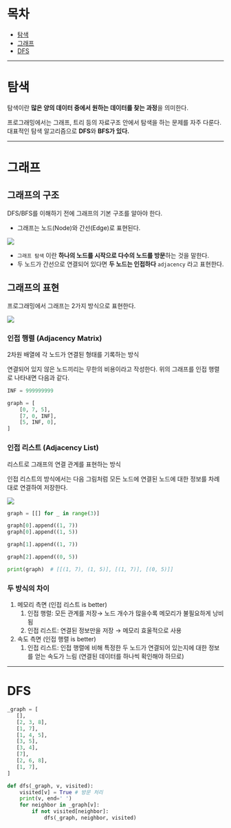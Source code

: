 # 목차
- [탐색](#탐색)
- [그래프](#그래프)
- [DFS](#DFS)

---

# 탐색

탐색이란 **많은 양의 데이터 중에서 원하는 데이터를 찾는 과정**을 의미한다.

프로그래밍에서는 그래프, 트리 등의 자료구조 안에서 탐색을 하는 문제를 자주 다룬다.
대표적인 탐색 알고리즘으로 **DFS**와 **BFS가 있다.**

---
# 그래프
## 그래프의 구조

DFS/BFS를 이해하기 전에 그래프의 기본 구조를 알아야 한다.

- 그래프는 노드(Node)와 간선(Edge)로 표현된다.

![](https://images.velog.io/images/okyungjin/post/045e7212-5f87-4cef-b523-db50ddaf6a77/node%20&%20edge.png)

- `그래프 탐색` 이란 **하나의 노드를 시작으로 다수의 노드를 방문**하는 것을 말한다.
- 두 노드가 간선으로 연결되어 있다면 **두 노드는 인접하다** `adjacency` 라고 표현한다.

## 그래프의 표현

프로그래밍에서 그래프는 2가지 방식으로 표현한다.

![](https://images.velog.io/images/okyungjin/post/15ad1a99-ddae-4673-89c9-41303e0c5875/graph.png)

### 인접 행렬 (Adjacency Matrix)

2차원 배열에 각 노드가 연결된 형태를 기록하는 방식

연결되어 있지 않은 노드끼리는 무한의 비용이라고 작성한다. 위의 그래프를 인접 행렬로 나타내면 다음과 같다.

```python
INF = 999999999

graph = [
	[0, 7, 5],
	[7, 0, INF],
	[5, INF, 0],
]
```

### 인접 리스트 (Adjacency List)

리스트로 그래프의 연결 관계를 표현하는 방식

인접 리스트의 방식에서는 다음 그림처럼 모든 노드에 연결된 노드에 대한 정보를 차례대로 연결하여 저장한다.

![](https://images.velog.io/images/okyungjin/post/2b9f4db4-f3ab-41ef-855d-47bf73c0e1b7/adj_list.png)

```python
graph = [[] for _ in range(3)]

graph[0].append((1, 7))
graph[0].append((1, 5))

graph[1].append((1, 7))

graph[2].append((0, 5))

print(graph)  # [[(1, 7), (1, 5)], [(1, 7)], [(0, 5)]]
```

### 두 방식의 차이
1. 메모리 측면 (인접 리스트 is better)
    1. 인접 행렬: 모든 관계를 저장→ 노드 개수가 많을수록 메모리가 불필요하게 낭비됨
    2. 인접 리스트: 연결된 정보만을 저장 → 메모리 효울적으로 사용
2. 속도 측면 (인접 행렬 is better)
    1. 인접 리스트: 인접 행렬에 비해 특정한 두 노드가 연결되어 있는지에 대한 정보를 얻는 속도가 느림 (연결된 데이터를 하나씩 확인해야 하므로)

---

# DFS
```python
_graph = [
   [],
   [2, 3, 8],
   [1, 7],
   [1, 4, 5],
   [3, 5],
   [3, 4],
   [7],
   [2, 6, 8],
   [1, 7],
]

def dfs(_graph, v, visited):
    visited[v] = True # 방문 처리
    print(v, end=' ')
    for neighbor in _graph[v]:
        if not visited[neighbor]:
            dfs(_graph, neighbor, visited)
```